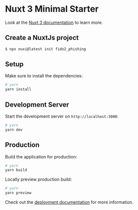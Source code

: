 # Nuxt 3 Minimal Starter

Look at the [Nuxt 3 documentation](https://nuxt.com/docs/getting-started/introduction) to learn more.

## Create a NuxtJs project
```bash
$ npx nuxi@latest init fido2_phishing
````

## Setup

Make sure to install the dependencies:

```bash
# yarn
yarn install
```

## Development Server

Start the development server on `http://localhost:3000`:

```bash
# yarn
yarn dev
```

## Production

Build the application for production:

```bash
# yarn
yarn build
```

Locally preview production build:

```bash
# yarn
yarn preview
```

Check out the [deployment documentation](https://nuxt.com/docs/getting-started/deployment) for more information.

